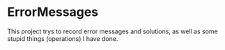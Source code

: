 # ErrorMessages

This project trys to record error messages and solutions, as well as some stupid things (operations) I have done.
